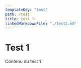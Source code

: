 ```yaml
---
templateKey: "test"
path: /test
title: test 1
linkedMarkdownFile: "./test2.md"
---
```


<div class="test1">
<h1>Test 1</h1>  
<p>Contenu du test 1</p>
</div>
